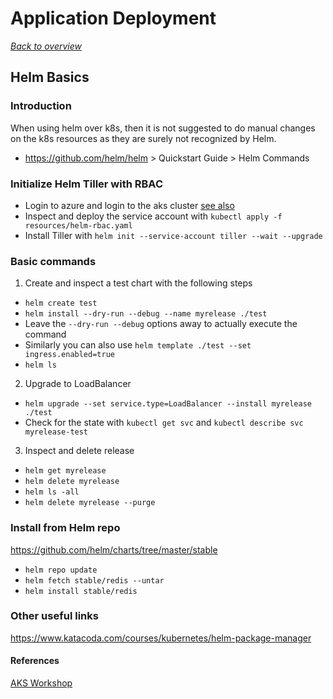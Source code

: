 # Application Deployment

[_Back to overview_](README.md)

## Helm Basics

### Introduction

When using helm over k8s, then it is not suggested to do manual changes on the k8s resources as they are surely not recognized by Helm.

- https://github.com/helm/helm > Quickstart Guide > Helm Commands

### Initialize Helm Tiller with RBAC

- Login to azure and login to the aks cluster [see also](../README.md)
- Inspect and deploy the service account with `kubectl apply -f resources/helm-rbac.yaml`
- Install Tiller with `helm init --service-account tiller --wait --upgrade`

### Basic commands

1. Create and inspect a test chart with the following steps

- `helm create test`
- `helm install --dry-run --debug --name myrelease ./test`
- Leave the `--dry-run --debug` options away to actually execute the command
- Similarly you can also use `helm template ./test --set ingress.enabled=true`
- `helm ls`

2. Upgrade to LoadBalancer

- `helm upgrade --set service.type=LoadBalancer --install myrelease ./test`
- Check for the state with `kubectl get svc` and `kubectl describe svc myrelease-test`

3. Inspect and delete release

- `helm get myrelease`
- `helm delete myrelease`
- `helm ls -all`
- `helm delete myrelease --purge`

### Install from Helm repo

https://github.com/helm/charts/tree/master/stable

- `helm repo update`
- `helm fetch stable/redis --untar`
- `helm install stable/redis`

### Other useful links

https://www.katacoda.com/courses/kubernetes/helm-package-manager

#### References

[AKS Workshop](https://aksworkshop.io/)
